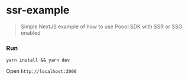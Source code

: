 # ssr-example

> Simple NextJS example of how to use Poool SDK with SSR or SSG enabled

### Run

`yarn install && yarn dev`

Open `http://localhost:3000`
